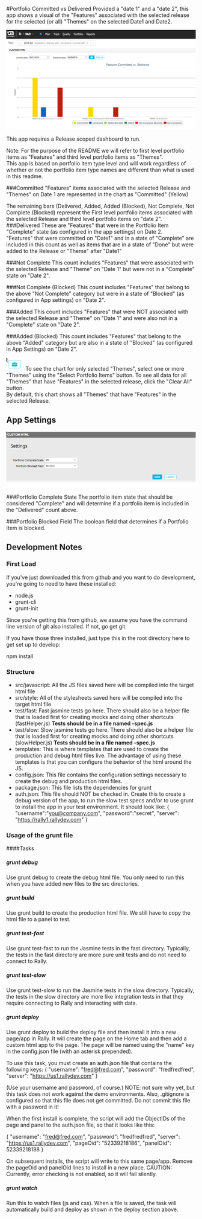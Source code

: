 #Portfolio Committed vs Delivered
Provided a "date 1" and a "date 2", this app shows a visual of the "Features" associated with the selected release for the selected (or all) "Themes" on the selected Date1 and Date2.  

![ScreenShot](/images/portfolio-committed-vs-delivered.png)

This app requires a Release scoped dashboard to run.  

Note:  For the purpose of the README we will refer to first level portfolio items as "Features" and third level portfolio items as "Themes".  
This app is based on portfolio item type level and will work regardless of whether or not the portfolio item type names are different than what is used in this readme.  

###Committed
"Features" items associated with the selected Release and "Themes" on Date 1 are represented in the chart as "Committed" (Yellow)

The remaining bars (Delivered, Added, Added (Blocked), Not Complete, Not Complete (Blocked) represent the First level portfolio items associated with the selected Release and third level portfolio items on "date 2".  
###Delivered
These are "Features" that were in the Portfolio Item "Complete" state (as configured in the app settings) on Date 2.  
"Features" that were committed on "Date1" and in a state of "Complete" are included in this count as well as items that are in a state of "Done" but were added to the Release or "Theme" after "Date1"

###Not Complete
This count includes "Features" that were associated with the selected Release and "Theme" on "Date 1" but were not in a "Complete" state on "Date 2".  

###Not Complete (Blocked)
This count includes "Features" that belong to the above "Not Complete" category but were in a state of "Blocked" (as configured in App settings) on "Date 2".

###Added 
This count includes "Features" that were NOT associated with the selected Release and "Theme" on "Date 1" and were also not in a "Complete" state on "Date 2".  

###Added (Blocked)
This count includes "Features" that belong to the above "Added" category but are also in a state of "Blocked" (as configured in App Settings) on "Date 2".

![ScreenShot](/images/select-portfolio-items.png) To see the chart for only selected "Themes", select one or more "Themes" using the "Select Portfolio Items" button.
To see all data for all "Themes" that have "Features" in the selected release, click the "Clear All" button.  
By default, this chart shows all "Themes" that have "Features" in the selected Release.  


## App Settings
![ScreenShot](/images/portfolio-commited-vs-delivered-settings.png)

###Portfolio Complete State
The portfolio item state that should be considered "Complete" and will determine if a portfolio item is included in the "Delivered" count above.  

###Portfolio Blocked Field
The boolean field that determines if a Portfolio Item is blocked.  


## Development Notes

### First Load

If you've just downloaded this from github and you want to do development, 
you're going to need to have these installed:

 * node.js
 * grunt-cli
 * grunt-init
 
Since you're getting this from github, we assume you have the command line
version of git also installed.  If not, go get git.

If you have those three installed, just type this in the root directory here
to get set up to develop:

  npm install

### Structure

  * src/javascript:  All the JS files saved here will be compiled into the 
  target html file
  * src/style: All of the stylesheets saved here will be compiled into the 
  target html file
  * test/fast: Fast jasmine tests go here.  There should also be a helper 
  file that is loaded first for creating mocks and doing other shortcuts
  (fastHelper.js) **Tests should be in a file named <something>-spec.js**
  * test/slow: Slow jasmine tests go here.  There should also be a helper
  file that is loaded first for creating mocks and doing other shortcuts 
  (slowHelper.js) **Tests should be in a file named <something>-spec.js**
  * templates: This is where templates that are used to create the production
  and debug html files live.  The advantage of using these templates is that
  you can configure the behavior of the html around the JS.
  * config.json: This file contains the configuration settings necessary to
  create the debug and production html files.  
  * package.json: This file lists the dependencies for grunt
  * auth.json: This file should NOT be checked in.  Create this to create a
  debug version of the app, to run the slow test specs and/or to use grunt to
  install the app in your test environment.  It should look like:
    {
        "username":"you@company.com",
        "password":"secret",
        "server": "https://rally1.rallydev.com"
    }
  
### Usage of the grunt file
####Tasks
    
##### grunt debug

Use grunt debug to create the debug html file.  You only need to run this when you have added new files to
the src directories.

##### grunt build

Use grunt build to create the production html file.  We still have to copy the html file to a panel to test.

##### grunt test-fast

Use grunt test-fast to run the Jasmine tests in the fast directory.  Typically, the tests in the fast 
directory are more pure unit tests and do not need to connect to Rally.

##### grunt test-slow

Use grunt test-slow to run the Jasmine tests in the slow directory.  Typically, the tests in the slow
directory are more like integration tests in that they require connecting to Rally and interacting with
data.

##### grunt deploy

Use grunt deploy to build the deploy file and then install it into a new page/app in Rally.  It will create the page on the Home tab and then add a custom html app to the page.  The page will be named using the "name" key in the config.json file (with an asterisk prepended).

To use this task, you must create an auth.json file that contains the following keys:
{
    "username": "fred@fred.com",
    "password": "fredfredfred",
    "server": "https://us1.rallydev.com"
}

(Use your username and password, of course.)  NOTE: not sure why yet, but this task does not work against the demo environments.  Also, .gitignore is configured so that this file does not get committed.  Do not commit this file with a password in it!

When the first install is complete, the script will add the ObjectIDs of the page and panel to the auth.json file, so that it looks like this:

{
    "username": "fred@fred.com",
    "password": "fredfredfred",
    "server": "https://us1.rallydev.com",
    "pageOid": "52339218186",
    "panelOid": 52339218188
}

On subsequent installs, the script will write to this same page/app. Remove the
pageOid and panelOid lines to install in a new place.  CAUTION:  Currently, error checking is not enabled, so it will fail silently.

##### grunt watch

Run this to watch files (js and css).  When a file is saved, the task will automatically build and deploy as shown in the deploy section above.

